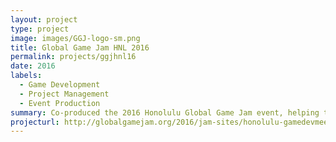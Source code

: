```yaml
---
layout: project
type: project
image: images/GGJ-logo-sm.png
title: Global Game Jam HNL 2016
permalink: projects/ggjhnl16
date: 2016
labels:
  - Game Development
  - Project Management
  - Event Production
summary: Co-produced the 2016 Honolulu Global Game Jam event, helping to achieve the highest attendance and most diverse skill set to date.
projecturl: http://globalgamejam.org/2016/jam-sites/honolulu-gamedevmeetup-jam-site
---
```

